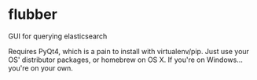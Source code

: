 flubber
=======

GUI for querying elasticsearch

Requires PyQt4, which is a pain to install with virtualenv/pip. Just use your
OS' distributor packages, or homebrew on OS X. If you're on Windows... you're
on your own.